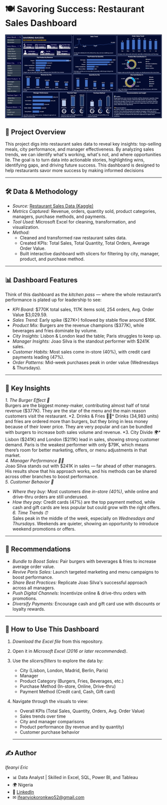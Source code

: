 # 🍽 Savoring Success: Restaurant Sales Dashboard  

![Dashboard Screenshot](dashboard.png)  

## 📌 Project Overview  
This project digs into restaurant sales data to reveal key insights: top-selling meals, city performance, and manager effectiveness. By analyzing sales trends, we can identify what's working, what's not, and where opportunities lie. The goal is to turn data into actionable stories, highlighting wins, identifying gaps, and driving future success. This dashboard is designed to help restaurants savor more success by making informed decisions  

---

## 🛠 Data & Methodology  
- *Source:* [Restaurant Sales Data (Kaggle)](https://www.kaggle.com/datasets/rohitgrewal/restaurant-sales-data)  
- *Metrics Captured:* Revenue, orders, quantity sold, product categories, managers, purchase methods, and payments.  
- *Tool Used:* Microsoft Excel for cleaning, transformation, and visualization.  
- *Method:*  
  - Cleaned and transformed raw restaurant sales data.  
  - Created KPIs: Total Sales, Total Quantity, Total Orders, Average Order Value.  
  - Built interactive dashboard with slicers for filtering by city, manager, product, and purchase method.  

---

## 📊 Dashboard Features  
Think of this dashboard as the *kitchen pass* — where the whole restaurant’s performance is plated up for leadership to see:  
- *KPI Board:* $770K total sales, 117K items sold, 254 orders, Avg. Order Value $3,029.59.  
- *Sales Trend:* Early spike ($27K+) followed by stable flow around $16K.  
- *Product Mix:* Burgers are the revenue champions ($377K), while beverages and fries dominate by volume.  
- *City Insights:* Lisbon & London lead the table; Paris struggles to keep up.  
- *Manager Insights:* Joao Silva is the standout performer with $241K sales.  
- *Customer Habits:* Most sales come in-store (40%), with credit card payments leading (47%).  
- *Order Patterns:* Mid-week purchases peak in order value (Wednesdays & Thursdays).  

---

## 🔑 Key Insights  

*1. The Burger Effect 🍔*  
Burgers are the biggest money-maker, contributing almost half of total revenue ($377K). They are the star of the menu and the main reason customers visit the restaurant.  
*2. Drinks & Fries 🥤🍟*  
Drinks (34,983 units) and fries are ordered more than burgers, but they bring in less money because of their lower price. They are very popular and can be bundled with burgers to increase both sales volume and revenue.  
*3. City Divide 🌍*  
Lisbon ($241K) and London ($211K) lead in sales, showing strong customer demand. Paris is the weakest performer with only $79K, which means there’s room for better marketing, offers, or menu adjustments in that market.  
*4. Manager Performance 👨‍💼*  
Joao Silva stands out with $241K in sales — far ahead of other managers. His results show that his approach works, and his methods can be shared across other branches to boost performance.  
*5. Customer Behavior 🛒*  
- *Where they buy:* Most customers dine *in-store (40%)*, while online and drive-thru orders are still underused.  
- *How they pay:* Credit cards (47%) are the top payment method, while cash and gift cards are less popular but could grow with the right offers.  
*6. Time Trends ⏰*  
Sales peak in the middle of the week, especially on *Wednesdays and Thursdays*. Weekends are quieter, showing an opportunity to introduce weekend promotions or offers.

---

## 🚀 Recommendations  
- *Bundle to Boost Sales:* Pair burgers with beverages & fries to increase average order value.  
- *Revive Paris Sales:* Launch targeted marketing and menu campaigns to boost performance.  
- *Share Best Practices:* Replicate Joao Silva's successful approach across all managers.  
- *Push Digital Channels:* Incentivize online & drive-thru orders with promotions.  
- *Diversify Payments:* Encourage cash and gift card use with discounts or loyalty rewards.  

---

## 📖 How to Use This Dashboard  

1. *Download the Excel file* from this repository.  
2. Open it in *Microsoft Excel (2016 or later recommended)*.  
3. Use the *slicers/filters* to explore the data by:  
   - City (Lisbon, London, Madrid, Berlin, Paris)  
   - Manager  
   - Product Category (Burgers, Fries, Beverages, etc.)  
   - Purchase Method (In-store, Online, Drive-thru)  
   - Payment Method (Credit card, Cash, Gift card)  
4. Navigate through the visuals to view:  
   - Overall KPIs (Total Sales, Quantity, Orders, Avg. Order Value)  
   - Sales trends over time  
   - City and manager comparisons  
   - Product performance (by revenue and by quantity)  
   - Customer purchase behavior
  
   ---
   

## ✍ Author  
*Ifeanyi Eric*  
- 📊 Data Analyst | Skilled in Excel, SQL, Power BI, and Tableau  
- 🌍 Nigeria 
- 🔗 [LinkedIn](https://www.linkedin.com/in/ifeanyieric)  
- ✉ ifeanyiokoronkwo52@gmail.com  

